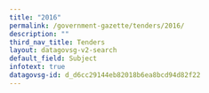 ```yaml
---
title: "2016"
permalink: /government-gazette/tenders/2016/
description: ""
third_nav_title: Tenders
layout: datagovsg-v2-search
default_field: Subject
infotext: true
datagovsg-id: d_d6cc29144eb82018b6ea8bcd94d82f22
---
```

